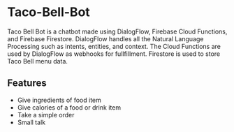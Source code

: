 # Taco-Bell-Bot

  Taco Bell Bot is a chatbot made using DialogFlow, Firebase Cloud Functions, and Firebase Firestore. DialogFlow handles all the Natural Language Processing such as intents, entities, and context. The Cloud Functions are used by DialogFlow as webhooks for fullfillment. Firestore is used to store Taco Bell menu data.

## Features
- Give ingredients of food item
- Give calories of a food or drink item
- Take a simple order
- Small talk
